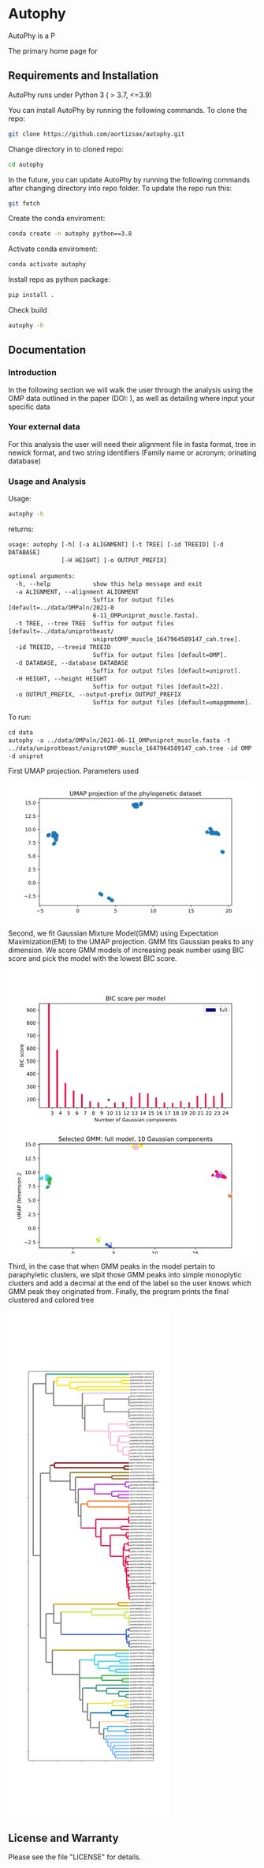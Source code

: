 # Autophy

AutoPhy is a P


The primary home page for 

## Requirements and Installation

AutoPhy runs under Python 3 ( > 3.7, <=3.9)

You can install AutoPhy by running the following commands. To clone the repo:
```bash
git clone https://github.com/aortizsax/autophy.git
```

Change directory in to cloned repo:

```bash
cd autophy
```

In the future, you can update AutoPhy by running the following commands after changing directory into repo folder. To update the repo run this:
```bash
git fetch
```

Create the conda enviroment:

```bash
conda create -n autophy python==3.8
```

Activate conda enviroment:

```bash
conda activate autophy
```

Install repo as python package:

```bash
pip install .
```

Check build

```bash
autophy -h
```

## Documentation

### Introduction
In the following section we will walk the user through the analysis using the OMP data outlined in the paper (DOI: ), as well as detailing where input your specific data  

### Your external data
For this analysis the user will need their alignment file in fasta format, tree in newick format, and two string identifiers (Family name or acronym; orinating database)


### Usage and Analysis

Usage:
```bash
autophy -h
```
returns:
```{bash}
usage: autophy [-h] [-a ALIGNMENT] [-t TREE] [-id TREEID] [-d DATABASE]
               [-H HEIGHT] [-o OUTPUT_PREFIX]

optional arguments:
  -h, --help            show this help message and exit
  -a ALIGNMENT, --alignment ALIGNMENT
                        Suffix for output files [default=../data/OMPaln/2021-0
                        6-11_OMPuniprot_muscle.fasta].
  -t TREE, --tree TREE  Suffix for output files [default=../data/uniprotbeast/
                        uniprotOMP_muscle_1647964589147_cah.tree].
  -id TREEID, --treeid TREEID
                        Suffix for output files [default=OMP].
  -d DATABASE, --database DATABASE
                        Suffix for output files [default=uniprot].
  -H HEIGHT, --height HEIGHT
                        Suffix for output files [default=22].
  -o OUTPUT_PREFIX, --output-prefix OUTPUT_PREFIX
                        Suffix for output files [default=umapgmmemm].
```

To run:
```{bash}
cd data
autophy -a ../data/OMPaln/2021-06-11_OMPuniprot_muscle.fasta -t ../data/uniprotbeast/uniprotOMP_muscle_1647964589147_cah.tree -id OMP -d uniprot
```

First UMAP projection. Parameters used 

![](./data/EMMplots/2023-03-07_10_ogUMAPprogOMPOMP_precomputed.svg)

Second, we fit Gaussian Mixture Model(GMM) using Expectation Maximization(EM) to the UMAP projection. GMM fits Gaussian peaks to any dimension. We score GMM models of increasing peak number using BIC score and pick the model with the lowest BIC score.

![](./data/EMMplots/2023-03-07_10_GMMsweep_OMPOMP_precomputed.svg)


Third, in the case that when GMM peaks in the model pertain to paraphyletic clusters, we slpit those GMM peaks into simple monoplytic clusters and add a decimal at the end of the label so the user knows which GMM peak they originated from. Finally, the program prints the final clustered and colored tree 

![](./data/OMPcolored/2023-03-07_10_EMClust_OMPOMP_precomputed_coloredtree.svg)


## License and Warranty
Please see the file "LICENSE" for details.
